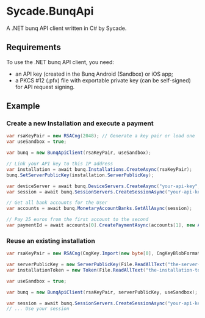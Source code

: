 # Sycade.BunqApi
A .NET bunq API client written in C# by Sycade.

## Requirements
To use the .NET bunq API client, you need:
- an API key (created in the Bunq Android (Sandbox) or iOS app;
- a PKCS #12 (.pfx) file with exportable private key (can be self-signed) for API request signing.

## Example
### Create a new Installation and execute a payment

```csharp
var rsaKeyPair = new RSACng(2048); // Generate a key pair or load one
var useSandbox = true;

var bunq = new BunqApiClient(rsaKeyPair, useSandbox);

// Link your API key to this IP address
var installation = await bunq.Installations.CreateAsync(rsaKeyPair);
bunq.SetServerPublicKey(installation.ServerPublicKey);

var deviceServer = await bunq.DeviceServers.CreateAsync("your-api-key", "My First DeviceServer", installation.Token);
var session = await bunq.SessionServers.CreateSessionAsync("your-api-key", installation.Token);

// Get all bank accounts for the User
var accounts = await bunq.MonetaryAccountBanks.GetAllAsync(session);

// Pay 25 euros from the first account to the second
var paymentId = await accounts[0].CreatePaymentAsync(accounts[1], new Amount(Currency.EUR, 25m), "My First Payment", session);
```
### Reuse an existing installation
```csharp
var rsaKeyPair = new RSACng(CngKey.Import(new byte[0], CngKeyBlobFormat.GenericPrivateBlob)); // Load your private key here

var serverPublicKey = new ServerPublicKey(File.ReadAllText("the-server-public-key.crt")); // Load the server public key
var installationToken = new Token(File.ReadAllText("the-installation-token.txt")); // Load your installation token

var useSandbox = true;

var bunq = new BunqApiClient(rsaKeyPair, serverPublicKey, useSandbox);

var session = await bunq.SessionServers.CreateSessionAsync("your-api-key", installationToken);
// ... Use your session
```
